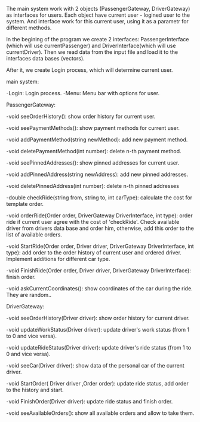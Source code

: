 The main system work with 2 objects (PassengerGateway, DriverGateway) as interfaces for users.
Each object have current user - logined user to the system. And interface work for this current user, using it as a parametr for different methods.

In the begining of the program we create 2 interfaces: PassengerInterface (which will use currentPassenger) and DriverInterface(which will use currentDriver). Then we read data from the input file and load it to the interfaces data bases (vectors).

After it, we create Login process, which will determine current user.

main system:

-Login: Login process.
-Menu: Menu bar with options for user.

PassengerGateway:

-void seeOrderHistory(): show order history for current user.

-void seePaymentMethods(): show payment methods for current user.

-void addPaymentMethod(string newMethod): add new payment method.

-void deletePaymentMethod(int number): delete n-th payment method.

-void seePinnedAddresses(): show pinned addresses for current user.

-void addPinnedAddress(string newAddress): add new pinned addresses.

-void deletePinnedAddress(int number): delete n-th pinned addresses

-double checkRide(string from, string to, int carType): calculate the cost for template order.

-void orderRide(Order order, DriverGateway DriverInterface, int type): order ride if current user agree with the cost of 'checkRide'. Check available driver from drivers data base and order him, otherwise, add this order to the list of available orders.

-void StartRide(Order order, Driver driver, DriverGateway DriverInterface, int type): add order to the order history of current user and ordered driver. Implement additions for different car type.

-void FinishRide(Order order, Driver driver, DriverGateway DriverInterface): finish order.

-void askCurrentCoordinates(): show coordinates of the car during the ride. They are random..

DriverGateway:

-void seeOrderHistory(Driver driver): show order history for current driver.

-void updateWorkStatus(Driver driver): update driver's work status (from 1 to 0 and vice versa).

-void updateRideStatus(Driver driver): update driver's ride status (from 1 to 0 and vice versa).

-void seeCar(Driver driver): show data of the personal car of the current driver.

-void StartOrder( Driver driver ,Order order): update ride status, add order to the history and start.

-void FinishOrder(Driver driver): update ride status and finish order.

-void seeAvailableOrders(): show all available orders and allow to take them.